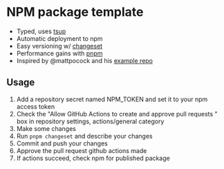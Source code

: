 # NPM package template
- Typed, uses [tsup](https://npmjs.com/package/tsup)
- Automatic deployment to npm
- Easy versioning w/ [changeset](https://www.npmjs.com/package/@changesets/cli)
- Performance gains with [pnpm](https://pnpm.io)
- Inspired by @mattpocock and his [example repo](https://github.com/mattpocock/pkg-demo)

## Usage
1. Add a repository secret named NPM_TOKEN and set it to your npm access token
2. Check the "Allow GitHub Actions to create and approve pull requests " box in repository settings, actions/general category
3. Make some changes
4. Run `pnpm changeset` and describe your changes
5. Commit and push your changes
6. Approve the pull request github actions made
7. If actions succeed, check npm for published package